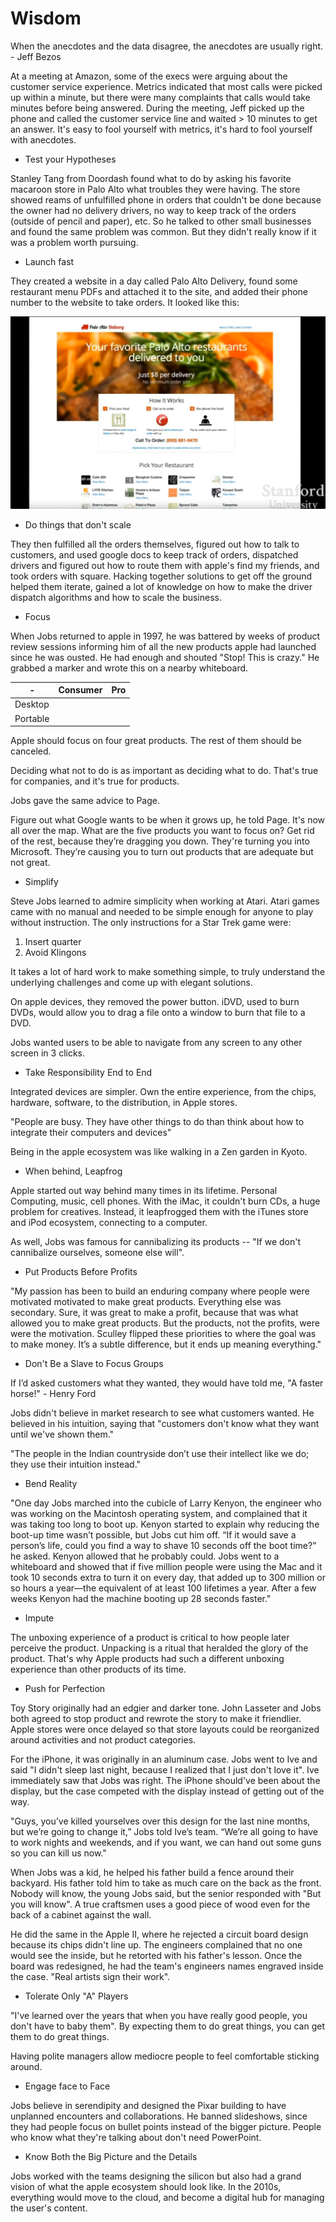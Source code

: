 # Wisdom

When the anecdotes and the data disagree, the anecdotes are usually
right. - Jeff Bezos

At a meeting at Amazon, some of the execs were arguing about the
customer service experience. Metrics indicated that most calls were
picked up within a minute, but there were many complaints that calls
would take minutes before being answered. During the meeting, Jeff
picked up the phone and called the customer service line and waited > 10
minutes to get an answer. It's easy to fool yourself with metrics, it's
hard to fool yourself with anecdotes.

- Test your Hypotheses

Stanley Tang from Doordash found what to do by asking his favorite
macaroon store in Palo Alto what troubles they were having. The store
showed reams of unfulfilled phone in orders that couldn't be done
because the owner had no delivery drivers, no way to keep track of the
orders (outside of pencil and paper), etc. So he talked to other small
businesses and found the same problem was common. But they didn't really
know if it was a problem worth pursuing.

- Launch fast

They created a website in a day called Palo Alto Delivery, found some
restaurant menu PDFs and attached it to the site, and added their phone
number to the website to take orders. It looked like this:

![Palo Alto Delivery](../img/palo-alto-delivery.png)

- Do things that don't scale

They then fulfilled all the orders themselves, figured out how to talk
to customers, and used google docs to keep track of orders, dispatched
drivers and figured out how to route them with apple's find my friends,
and took orders with square. Hacking together solutions to get off the
ground helped them iterate, gained a lot of knowledge on how to make the
driver dispatch algorithms and how to scale the business.

- Focus

When Jobs returned to apple in 1997, he was battered by weeks of product
review sessions informing him of all the new products apple had launched
since he was ousted. He had enough and shouted "Stop! This is crazy."
He grabbed a marker and wrote this on a nearby whiteboard.

| -        | Consumer | Pro |
|----------|----------|-----|
| Desktop  |          |     |
| Portable |          |     |

Apple should focus on four great products. The rest of them should be
canceled.

Deciding what not to do is as important as deciding what to do. That's
true for companies, and it's true for products.

Jobs gave the same advice to Page.

Figure out what Google wants to be when it grows up, he told Page. It's
now all over the map. What are the five products you want to focus on?
Get rid of the rest, because they’re dragging you down. They're turning
you into Microsoft. They’re causing you to turn out products that are
adequate but not great.

- Simplify

Steve Jobs learned to admire simplicity when working at Atari. Atari
games came with no manual and needed to be simple enough for anyone to
play without instruction. The only instructions for a Star Trek game
were:

1. Insert quarter
2. Avoid Klingons

It takes a lot of hard work to make something simple, to truly
understand the underlying challenges and come up with elegant solutions.

On apple devices, they removed the power button. iDVD, used to burn
DVDs, would allow you to drag a file onto a window to burn that file to
a DVD.

Jobs wanted users to be able to navigate from any screen to any other
screen in 3 clicks.

- Take Responsibility End to End

Integrated devices are simpler. Own the entire experience, from the
chips, hardware, software, to the distribution, in Apple stores.

"People are busy. They have other things to do than think about how to
integrate their computers and devices"

Being in the apple ecosystem was like walking in a Zen garden in Kyoto.

- When behind, Leapfrog

Apple started out way behind many times in its lifetime. Personal
Computing, music, cell phones. With the iMac, it couldn't burn CDs, a
huge problem for creatives. Instead, it leapfrogged them with the iTunes
store and iPod ecosystem, connecting to a computer.

As well, Jobs was famous for cannibalizing its products -- "If we don't
cannibalize ourselves, someone else will".

- Put Products Before Profits

"My passion has been to build an enduring company where people were
motivated motivated to make great products. Everything else was
secondary. Sure, it was great to make a profit, because that was what
allowed you to make great products. But the products, not the profits,
were were the motivation. Sculley flipped these priorities to where the
goal was to make money. It’s a subtle difference, but it ends up meaning
everything."

- Don't Be a Slave to Focus Groups

If I’d asked customers what they wanted, they would have told me, "A
faster horse!" - Henry Ford

Jobs didn't believe in market research to see what customers wanted. He
believed in his intuition, saying that "customers don't know what they
want until we've shown them."

"The people in the Indian countryside don’t use their intellect like we
do; they use their intuition instead."

- Bend Reality

"One day Jobs marched into the cubicle of Larry Kenyon, the engineer who
was working on the Macintosh operating system, and complained that it
was taking too long to boot up. Kenyon started to explain why reducing
the boot-up time wasn’t possible, but Jobs cut him off. “If it would
save a person’s life, could you find a way to shave 10 seconds off the
boot time?” he asked. Kenyon allowed that he probably could. Jobs went
to a whiteboard and showed that if five million people were using the
Mac and it took 10 seconds extra to turn it on every day, that added up
to 300 million or so hours a year—the equivalent of at least 100
lifetimes a year. After a few weeks Kenyon had the machine booting up 28
seconds faster."

- Impute

The unboxing experience of a product is critical to how people later
perceive the product. Unpacking is a ritual that heralded the glory of
the product. That's why Apple products had such a different unboxing
experience than other products of its time.

- Push for Perfection

Toy Story originally had an edgier and darker tone. John Lasseter and
Jobs both agreed to stop product and rewrote the story to make it
friendlier. Apple stores were once delayed so that store layouts could
be reorganized around activities and not product categories.

For the iPhone, it was originally in an aluminum case. Jobs went to Ive
and said "I didn't sleep last night, because I realized that I just
don't love it". Ive immediately saw that Jobs was right. The iPhone
should've been about the display, but the case competed with the display
instead of getting out of the way.

"Guys, you’ve killed yourselves over this design for the last nine
months, but we’re going to change it,” Jobs told Ive’s team. “We’re all
going to have to work nights and weekends, and if you want, we can hand
out some guns so you can kill us now."

When Jobs was a kid, he helped his father build a fence around their
backyard. His father told him to take as much care on the back as the
front. Nobody will know, the young Jobs said, but the senior responded
with "But you will know". A true craftsmen uses a good piece of wood
even for the back of a cabinet against the wall.

He did the same in the Apple II, where he rejected a circuit board
design because its chips didn't line up. The engineers complained that
no one would see the inside, but he retorted with his father's lesson.
Once the board was redesigned, he had the team's engineers names
engraved inside the case. "Real artists sign their work".

- Tolerate Only "A" Players

"I've learned over the years that when you have really good people, you
don't have to baby them". By expecting them to do great things, you can
get them to do great things.

Having polite managers allow mediocre people to feel comfortable
sticking around.

- Engage face to Face

Jobs believe in serendipity and designed the Pixar building to have
unplanned encounters and collaborations. He banned slideshows, since
they had people focus on bullet points instead of the bigger picture.
People who know what they're talking about don't need PowerPoint.

- Know Both the Big Picture and the Details

Jobs worked with the teams designing the silicon but also had a grand
vision of what the apple ecosystem should look like. In the 2010s,
everything would move to the cloud, and become a digital hub for
managing the user's content.
